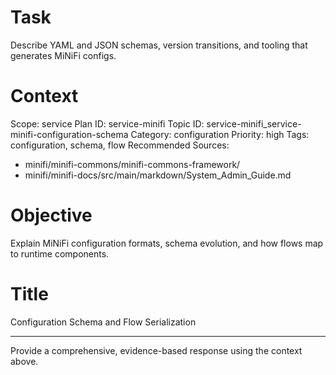 # Task
Describe YAML and JSON schemas, version transitions, and tooling that generates MiNiFi configs.

# Context
Scope: service
Plan ID: service-minifi
Topic ID: service-minifi_service-minifi-configuration-schema
Category: configuration
Priority: high
Tags: configuration, schema, flow
Recommended Sources:
- minifi/minifi-commons/minifi-commons-framework/
- minifi/minifi-docs/src/main/markdown/System_Admin_Guide.md

# Objective
Explain MiNiFi configuration formats, schema evolution, and how flows map to runtime components.

# Title
Configuration Schema and Flow Serialization

---

Provide a comprehensive, evidence-based response using the context above.
